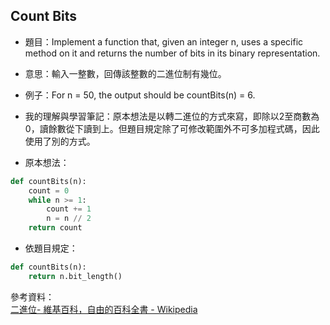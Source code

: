 ## Count Bits
* 題目：Implement a function that, given an integer n, uses a specific method on it and returns the number of bits in its binary representation.
* 意思：輸入一整數，回傳該整數的二進位制有幾位。
* 例子：For n = 50, the output should be countBits(n) = 6.
* 我的理解與學習筆記：原本想法是以轉二進位的方式來寫，即除以2至商數為0，讀餘數從下讀到上。但題目規定除了可修改範圍外不可多加程式碼，因此使用了別的方式。

* 原本想法：
```Python
def countBits(n):
    count = 0
    while n >= 1:
        count += 1
        n = n // 2
    return count
```
* 依題目規定：
```Python
def countBits(n):
    return n.bit_length()
```
參考資料：    
[二進位- 維基百科，自由的百科全書 - Wikipedia](https://zh.wikipedia.org/wiki/%E4%BA%8C%E8%BF%9B%E5%88%B6)
